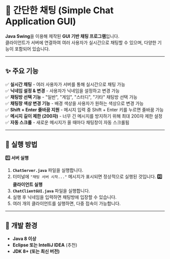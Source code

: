 # 💬 간단한 채팅 (Simple Chat Application GUI)

**Java Swing**을 이용해 제작된 **GUI 기반 채팅 프로그램**입니다.  
클라이언트가 서버에 연결하여 여러 사용자가 실시간으로 채팅할 수 있으며, 다양한 기능이 포함되어 있습니다.

---

## ✨ 주요 기능
✅ **실시간 채팅** - 여러 사용자가 서버를 통해 실시간으로 채팅 가능  
✅ **닉네임 설정 & 변경** - 사용자가 닉네임을 설정하고 변경 가능  
✅ **채팅방 선택 기능** - "일반", "게임", "스터디", "기타" 채팅방 선택 가능  
✅ **채팅창 색상 변경 기능** - 배경 색상을 사용자가 원하는 색상으로 변경 가능  
✅ **Shift + Enter 줄바꿈 지원** - 메시지 입력 중 Shift + Enter 키를 누르면 줄바꿈 가능  
✅ **메시지 길이 제한 (200자)** - 너무 긴 메시지를 방지하기 위해 최대 200자 제한 설정  
✅ **자동 스크롤** - 새로운 메시지가 올 때마다 채팅창이 자동 스크롤됨  

---

## 🚀 실행 방법
**1️⃣ 서버 실행**
1. **`ChatServer.java`** 파일을 실행합니다.
2. 터미널에 `"채팅 서버 시작..."` 메시지가 표시되면 정상적으로 실행된 것입니다.
 **2️⃣ 클라이언트 실행**
1. **`ChatClientGUI.java`** 파일을 실행합니다.
2. 실행 후 닉네임을 입력하면 채팅방에 입장할 수 있습니다.
3. 여러 개의 클라이언트를 실행하면, 다중 접속이 가능합니다.

---

## 🔧 개발 환경
- **Java 8 이상**
- **Eclipse 또는 IntelliJ IDEA** (추천)
- **JDK 8+ (또는 최신 버전)**
